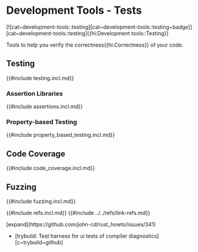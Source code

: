 # Development Tools - Tests

[![cat~development-tools::testing][cat~development-tools::testing~badge]][cat~development-tools::testing]{{hi:Development tools::Testing}}

Tools to help you verify the correctness{{hi:Correctness}} of your code.

## Testing

{{#include testing.incl.md}}

### Assertion Libraries

{{#include assertions.incl.md}}

### Property-based Testing

{{#include property_based_testing.incl.md}}

## Code Coverage

{{#include code_coverage.incl.md}}

## Fuzzing

{{#include fuzzing.incl.md}}

{{#include refs.incl.md}}
{{#include ../../refs/link-refs.md}}

<div class="hidden">
[expand](https://github.com/john-cd/rust_howto/issues/341)

- [trybuild: Test harness for ui tests of compiler diagnostics][c~trybuild~github]

</div>
